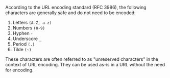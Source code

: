 According to the URL encoding standard (RFC 3986), the following characters are generally safe and do not need to be encoded:

1. Letters `(A-Z, a-z)`
2. Numbers `(0-9)`
3. Hyphen `-`
4. Underscore `_`
5. Period `(.)`
6. Tilde `(~)`

These characters are often referred to as "unreserved characters" in the context of URL encoding. They can be used as-is in a URL without the need for encoding.